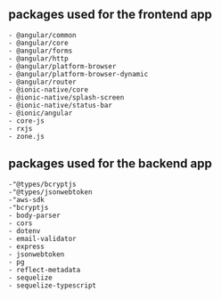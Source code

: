 ## packages used for the frontend app
	- @angular/common
    - @angular/core
    - @angular/forms
    - @angular/http
    - @angular/platform-browser
    - @angular/platform-browser-dynamic
    - @angular/router
    - @ionic-native/core
    - @ionic-native/splash-screen
    - @ionic-native/status-bar
    - @ionic/angular
    - core-js
    - rxjs
    - zone.js
## packages used for the backend app
	-"@types/bcryptjs
    -"@types/jsonwebtoken
    -"aws-sdk
    -"bcryptjs
    - body-parser
    - cors
    - dotenv
    - email-validator
    - express
    - jsonwebtoken
    - pg
    - reflect-metadata
    - sequelize
    - sequelize-typescript
